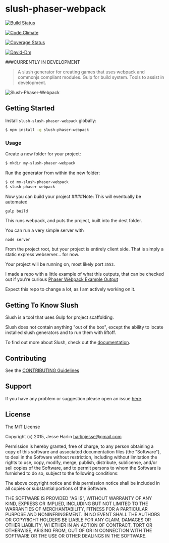 # slush-phaser-webpack

[![Build Status](https://secure.travis-ci.org/the-simian/slush-phaser-webpack.png?branch=master)](https://travis-ci.org/the-simian/slush-slush-phaser-webpack)

[![Code Climate](https://codeclimate.com/github/the-simian/slush-phaser-webpack/badges/gpa.svg)](https://codeclimate.com/github/the-simian/slush-phaser-webpack)

[![Coverage Status](https://coveralls.io/repos/the-simian/slush-phaser-webpack/badge.svg?branch=master)](https://coveralls.io/r/the-simian/slush-phaser-webpack?branch=master)

[![David-Dm](https://david-dm.org/the-simian/slush-phaser-webpack.svg)](https://david-dm.org/the-simian/slush-phaser-webpack)

###CURRENTLY IN DEVELOPMENT

> A slush generator for creating games that uses webpack and commonjs compliant modules. Gulp for build system. Tools to assist in development.

![Slush-Phaser-Webpack](http://i.imgur.com/8NYhldm.png)

## Getting Started

Install `slush-slush-phaser-webpack` globally:

```bash
$ npm install -g slush-phaser-webpack
```

### Usage

Create a new folder for your project:

```bash
$ mkdir my-slush-phaser-webpack
```

Run the generator from within the new folder:

```bash
$ cd my-slush-phaser-webpack
$ slush phaser-webpack
```

Now you can build your project
####Note: This will eventually be automated

```sh
gulp build
```

This runs webpack, and puts the project, built into the dest folder.

You can run a very simple server with

```
node server

```

From the project root, but your project is entirely client side. That is simply a static express webserver... for now.

Your project will be running on, most likely port `3553`.

I made a repo with a little example of what this outputs, that can be checked out if you're curious
[Phaser Webpack Example Output](https://github.com/the-simian/phaser-webpack-output-example)

Expect this repo to change a lot, as I am actively working on it.


## Getting To Know Slush

Slush is a tool that uses Gulp for project scaffolding.

Slush does not contain anything "out of the box", except the ability to locate installed slush generators and to run them with liftoff.

To find out more about Slush, check out the [documentation](https://github.com/slushjs/slush).

## Contributing

See the [CONTRIBUTING Guidelines](https://github.com/the-simian/slush-phaser-webpack/blob/master/CONTRIBUTING.md)

## Support
If you have any problem or suggestion please open an issue [here](https://github.com/the-simian/slush-phaser-webpack/issues).

## License

The MIT License

Copyright (c) 2015, Jesse Harlin <harlinjesse@gmail.com>

Permission is hereby granted, free of charge, to any person
obtaining a copy of this software and associated documentation
files (the "Software"), to deal in the Software without
restriction, including without limitation the rights to use,
copy, modify, merge, publish, distribute, sublicense, and/or sell
copies of the Software, and to permit persons to whom the
Software is furnished to do so, subject to the following
conditions:

The above copyright notice and this permission notice shall be
included in all copies or substantial portions of the Software.

THE SOFTWARE IS PROVIDED "AS IS", WITHOUT WARRANTY OF ANY KIND,
EXPRESS OR IMPLIED, INCLUDING BUT NOT LIMITED TO THE WARRANTIES
OF MERCHANTABILITY, FITNESS FOR A PARTICULAR PURPOSE AND
NONINFRINGEMENT. IN NO EVENT SHALL THE AUTHORS OR COPYRIGHT
HOLDERS BE LIABLE FOR ANY CLAIM, DAMAGES OR OTHER LIABILITY,
WHETHER IN AN ACTION OF CONTRACT, TORT OR OTHERWISE, ARISING
FROM, OUT OF OR IN CONNECTION WITH THE SOFTWARE OR THE USE OR
OTHER DEALINGS IN THE SOFTWARE.

